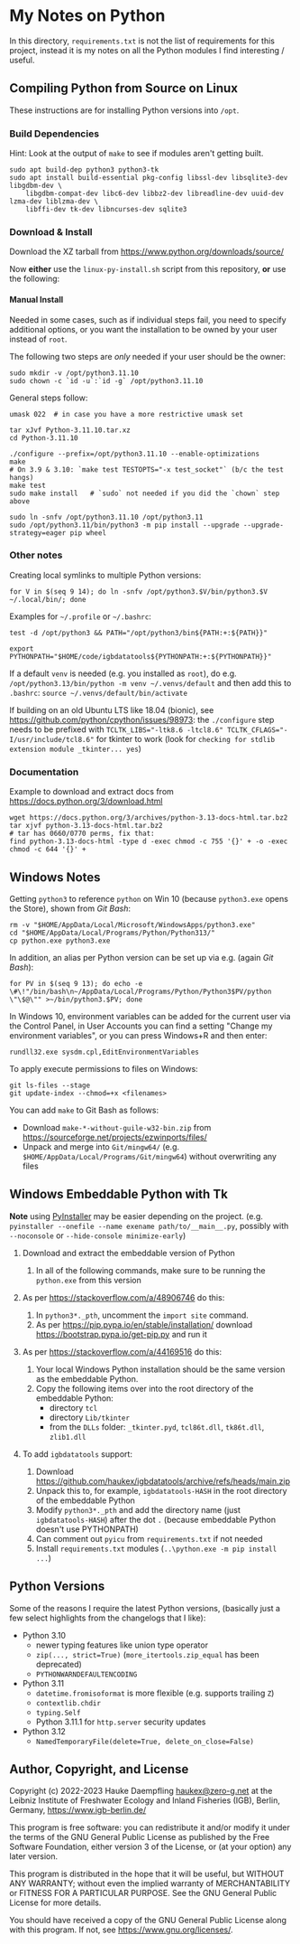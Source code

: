 My Notes on Python
==================

In this directory, `requirements.txt` is not the list of requirements
for this project, instead it is my notes on all the Python modules
I find interesting / useful.

Compiling Python from Source on Linux
-------------------------------------

These instructions are for installing Python versions into `/opt`.

### Build Dependencies

Hint: Look at the output of `make` to see if modules aren't getting built.

    sudo apt build-dep python3 python3-tk
    sudo apt install build-essential pkg-config libssl-dev libsqlite3-dev libgdbm-dev \
        libgdbm-compat-dev libc6-dev libbz2-dev libreadline-dev uuid-dev lzma-dev liblzma-dev \
        libffi-dev tk-dev libncurses-dev sqlite3

### Download & Install

Download the XZ tarball from <https://www.python.org/downloads/source/>

Now **either** use the `linux-py-install.sh` script from this repository, **or** use the following:

#### Manual Install

Needed in some cases, such as if individual steps fail, you need to specify additional options,
or you want the installation to be owned by your user instead of `root`.

The following two steps are *only* needed if your user should be the owner:

    sudo mkdir -v /opt/python3.11.10
    sudo chown -c `id -u`:`id -g` /opt/python3.11.10

General steps follow:

    umask 022  # in case you have a more restrictive umask set

    tar xJvf Python-3.11.10.tar.xz
    cd Python-3.11.10

    ./configure --prefix=/opt/python3.11.10 --enable-optimizations
    make
    # On 3.9 & 3.10: `make test TESTOPTS="-x test_socket"` (b/c the test hangs)
    make test
    sudo make install   # `sudo` not needed if you did the `chown` step above

    sudo ln -snfv /opt/python3.11.10 /opt/python3.11
    sudo /opt/python3.11/bin/python3 -m pip install --upgrade --upgrade-strategy=eager pip wheel

### Other notes

Creating local symlinks to multiple Python versions:

    for V in $(seq 9 14); do ln -snfv /opt/python3.$V/bin/python3.$V ~/.local/bin/; done

Examples for `~/.profile` or `~/.bashrc`:

    test -d /opt/python3 && PATH="/opt/python3/bin${PATH:+:${PATH}}"

    export PYTHONPATH="$HOME/code/igbdatatools${PYTHONPATH:+:${PYTHONPATH}}"

If a default `venv` is needed (e.g. you installed as `root`),
do e.g. `/opt/python3.13/bin/python -m venv ~/.venvs/default`
and then add this to `.bashrc`: `source ~/.venvs/default/bin/activate`

If building on an old Ubuntu LTS like 18.04 (bionic), see <https://github.com/python/cpython/issues/98973>:
the `./configure` step needs to be prefixed with `TCLTK_LIBS="-ltk8.6 -ltcl8.6" TCLTK_CFLAGS="-I/usr/include/tcl8.6"`
for tkinter to work (look for `checking for stdlib extension module _tkinter... yes`)

### Documentation

Example to download and extract docs from <https://docs.python.org/3/download.html>

    wget https://docs.python.org/3/archives/python-3.13-docs-html.tar.bz2
    tar xjvf python-3.13-docs-html.tar.bz2
    # tar has 0660/0770 perms, fix that:
    find python-3.13-docs-html -type d -exec chmod -c 755 '{}' + -o -exec chmod -c 644 '{}' +

Windows Notes
-------------

Getting `python3` to reference `python` on Win 10 (because `python3.exe`
opens the Store), shown from *Git Bash*:

    rm -v "$HOME/AppData/Local/Microsoft/WindowsApps/python3.exe"
    cd "$HOME/AppData/Local/Programs/Python/Python313/"
    cp python.exe python3.exe

In addition, an alias per Python version can be set up via e.g. (again *Git Bash*):

    for PV in $(seq 9 13); do echo -e \#\!"/bin/bash\n~/AppData/Local/Programs/Python/Python3$PV/python \"\$@\"" >~/bin/python3.$PV; done

In Windows 10, environment variables can be added for the current user via the
Control Panel, in User Accounts you can find a setting "Change my environment
variables", or you can press Windows+R and then enter:

    rundll32.exe sysdm.cpl,EditEnvironmentVariables

To apply execute permissions to files on Windows:

    git ls-files --stage
    git update-index --chmod=+x <filenames>

You can add `make` to Git Bash as follows:

- Download `make-*-without-guile-w32-bin.zip`
  from <https://sourceforge.net/projects/ezwinports/files/>
- Unpack and merge into `Git/mingw64/`
  (e.g. `$HOME/AppData/Local/Programs/Git/mingw64`)
  without overwriting any files

Windows Embeddable Python with Tk
---------------------------------

**Note** using [PyInstaller](https://pyinstaller.org/) may be easier depending on the project.
(e.g. `pyinstaller --onefile --name exename path/to/__main__.py`, possibly with `--noconsole`
or `--hide-console minimize-early`)

1. Download and extract the embeddable version of Python

   1. In all of the following commands, make sure to be running
      the `python.exe` from this version

2. As per https://stackoverflow.com/a/48906746 do this:

   1. In `python3*._pth`, uncomment the `import site` command.
   2. As per https://pip.pypa.io/en/stable/installation/
      download https://bootstrap.pypa.io/get-pip.py and run it

3. As per https://stackoverflow.com/a/44169516 do this:

   1. Your local Windows Python installation should be the same version
      as the embeddable Python.
   2. Copy the following items over into the root directory of the
      embeddable Python:
      - directory `tcl`
      - directory `Lib/tkinter`
      - from the `DLLs` folder: `_tkinter.pyd`, `tcl86t.dll`, `tk86t.dll`, `zlib1.dll`

4. To add `igbdatatools` support:

   1. Download https://github.com/haukex/igbdatatools/archive/refs/heads/main.zip
   2. Unpack this to, for example, `igbdatatools-HASH` in the root directory
      of the embeddable Python
   3. Modify `python3*._pth` and add the directory name (just `igbdatatools-HASH`)
      after the dot `.` (because embeddable Python doesn't use PYTHONPATH)
   4. Can comment out `pyicu` from `requirements.txt` if not needed
   5. Install `requirements.txt` modules (`..\python.exe -m pip install ...`)

Python Versions
---------------

Some of the reasons I require the latest Python versions,
(basically just a few select highlights from the changelogs that I like):

- Python 3.10
  - newer typing features like union type operator
  - `zip(..., strict=True)` (`more_itertools.zip_equal` has been deprecated)
  - `PYTHONWARNDEFAULTENCODING`
- Python 3.11
  - `datetime.fromisoformat` is more flexible (e.g. supports trailing `Z`)
  - `contextlib.chdir`
  - `typing.Self`
  - Python 3.11.1 for `http.server` security updates
- Python 3.12
  - `NamedTemporaryFile(delete=True, delete_on_close=False)`


Author, Copyright, and License
------------------------------

Copyright (c) 2022-2023 Hauke Daempfling <haukex@zero-g.net>
at the Leibniz Institute of Freshwater Ecology and Inland Fisheries (IGB),
Berlin, Germany, <https://www.igb-berlin.de/>

This program is free software: you can redistribute it and/or modify
it under the terms of the GNU General Public License as published by
the Free Software Foundation, either version 3 of the License, or
(at your option) any later version.

This program is distributed in the hope that it will be useful,
but WITHOUT ANY WARRANTY; without even the implied warranty of
MERCHANTABILITY or FITNESS FOR A PARTICULAR PURPOSE. See the
GNU General Public License for more details.

You should have received a copy of the GNU General Public License
along with this program. If not, see <https://www.gnu.org/licenses/>.


